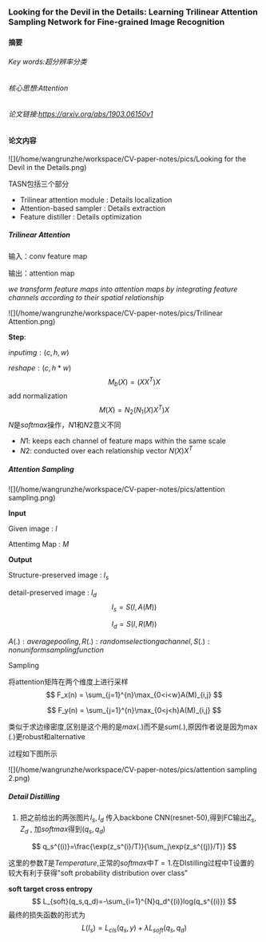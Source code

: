 ### Looking for the Devil in the Details: Learning Trilinear Attention Sampling Network for Fine-grained Image Recognition

#### 摘要

###### Key words:超分辨率分类

###### 核心思想:Attention

###### 论文链接:https://arxiv.org/abs/1903.06150v1

#### 论文内容

![](/home/wangrunzhe/workspace/CV-paper-notes/pics/Looking for the Devil in the Details.png)

TASN包括三个部分

+ Trilinear attention module : Details localization
+ Attention-based sampler : Details extraction 
+ Feature distiller : Details optimization

##### Trilinear Attention 

输入：conv feature map

输出：attention map

*we transform feature maps into attention maps by integrating feature channels according to their spatial relationship*

![](/home/wangrunzhe/workspace/CV-paper-notes/pics/Trilinear Attention.png)

**Step**:

$input img : (c,h,w)$

$reshape : (c,h*w)$
$$
M_b(X)=(XX^T)X
$$
add normalization
$$
M(X)=N_2(N_1(X)X^T)X
$$
$N$是$softmax$操作，$N1$和$N2$意义不同

+ $N1$: keeps each channel of feature maps within the same scale
+ $N2$: conducted over each relationship vector $N(X)X^T$



##### Attention Sampling

![](/home/wangrunzhe/workspace/CV-paper-notes/pics/attention sampling.png)

**Input**

Given image : $I$

Attentimg Map : $M$

**Output**

Structure-preserved image :  $I_s$

detail-preserved image : $I_d$
$$
I_s=S(I,A(M))
$$

$$
I_d=S(I,R(M))
$$

$A(.):average pooling,R(.):random selectiong a channel,S(.):nonuniform sampling function$



Sampling

将attention矩阵在两个维度上进行采样
$$
F_x(n) = \sum_{j=1}^{n}\max_{0<i<w}A(M)_{i,j}
$$

$$
F_y(n) = \sum_{j=1}^{n}\max_{0<j<h}A(M)_{i,j}
$$

类似于求边缘密度,区别是这个用的是$max(.)$而不是$sum(.)$,原因作者说是因为$\max(.)$更robust和alternative

过程如下图所示

![](/home/wangrunzhe/workspace/CV-paper-notes/pics/attention sampling 2.png)



##### Detail Distilling

1. 把之前给出的两张图片$I_s,I_d$ 传入backbone CNN(resnet-50),得到FC输出$Z_s,Z_d$ , 加$softmax$得到$(q_s,q_d)$ 

$$
q_s^{(i)}=\frac{\exp(z_s^{i}/T)}{\sum_j\exp(z_s^{(j)}/T)}
$$

这里的参数$T$是$Temperature$,正常的$softmax$中$T=1$.在DIstilling过程中T设置的较大有利于获得"soft probability distribution over class"

**soft target cross entropy**
$$
L_{soft}(q_s,q_d)=-\sum_{i=1}^{N}q_d^{(i)}log(q_s^{(i)})
$$
最终的损失函数的形式为
$$
L(I_s) = L_{cls}(q_s,y) + \lambda L_{soft}(q_s,q_d)
$$
